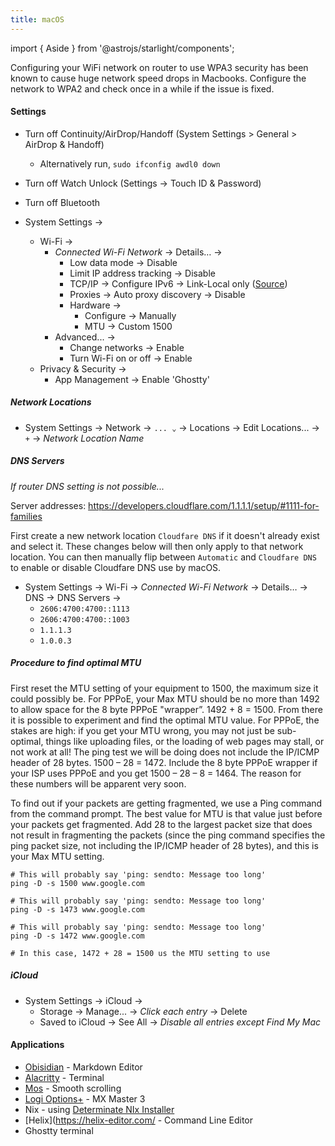 ```yaml
---
title: macOS
---
```


import { Aside } from '@astrojs/starlight/components';

<Aside type="caution">
Configuring your WiFi network on router to use WPA3 security has been known to cause huge network speed drops in Macbooks. Configure the network to WPA2 and check once in a while if the issue is fixed.
</Aside>

#### Settings

- Turn off Continuity/AirDrop/Handoff (System Settings > General > AirDrop & Handoff)
	- Alternatively run, `sudo ifconfig awdl0 down`

- Turn off Watch Unlock (Settings → Touch ID & Password)
- Turn off Bluetooth
- System Settings →
	- Wi-Fi → 
		- _Connected Wi-Fi Network_ → Details… →
			- Low data mode → Disable
			- Limit IP address tracking → Disable
			- TCP/IP → Configure IPv6 → Link-Local only ([Source](https://discussions.apple.com/thread/255358715?sortBy=rank))
			- Proxies → Auto proxy discovery → Disable
			- Hardware →
				- Configure → Manually
				- MTU → Custom 1500
		- Advanced... →
			- Change networks → Enable
			- Turn Wi-Fi on or off → Enable
	- Privacy & Security →
		- App Management → Enable 'Ghostty'

##### Network Locations

- System Settings → Network → `... ⌄` → Locations → Edit Locations... → `+` → _Network Location Name_

##### DNS Servers

_If router DNS setting is not possible..._

Server addresses: https://developers.cloudflare.com/1.1.1.1/setup/#1111-for-families

First create a new network location `Cloudfare DNS` if it doesn't already exist and select it. These changes below will then only apply to that network location. You can then manually flip between `Automatic` and `Cloudfare DNS` to enable or disable Cloudfare DNS use by macOS.

- System Settings → Wi-Fi → _Connected Wi-Fi Network_ → Details… → DNS → DNS Servers →
	- `2606:4700:4700::1113`
	- `2606:4700:4700::1003`
	- `1.1.1.3`
	- `1.0.0.3`

##### Procedure to find optimal MTU

First reset the MTU setting of your equipment to 1500, the maximum size it could possibly be. For PPPoE, your Max MTU should be no more than 1492 to allow space for the 8 byte PPPoE "wrapper”. 1492 + 8 = 1500. From there it is possible to experiment and find the optimal MTU value. For PPPoE, the stakes are high: if you get your MTU wrong, you may not just be sub-optimal, things like uploading files, or the loading of web pages may stall, or not work at all! The ping test we will be doing does not include the IP/ICMP header of 28 bytes. 1500 – 28 = 1472. Include the 8 byte PPPoE wrapper if your ISP uses PPPoE and you get 1500 – 28 – 8 = 1464. The reason for these numbers will be apparent very soon.

To find out if your packets are getting fragmented, we use a Ping command from the command prompt. The best value for MTU is that value just before your packets get fragmented. Add 28 to the largest packet size that does not result in fragmenting the packets (since the ping command specifies the ping packet size, not including the IP/ICMP header of 28 bytes), and this is your Max MTU setting.

```
# This will probably say 'ping: sendto: Message too long'
ping -D -s 1500 www.google.com

# This will probably say 'ping: sendto: Message too long'
ping -D -s 1473 www.google.com

# This will probably say 'ping: sendto: Message too long'
ping -D -s 1472 www.google.com

# In this case, 1472 + 28 = 1500 us the MTU setting to use
```

##### iCloud

- System Settings → iCloud →
	- Storage → Manage... → _Click each entry_ → Delete
	- Saved to iCloud → See All → _Disable all entries except Find My Mac_

#### Applications

- [Obisidian](https://obsidian.md/) - Markdown Editor
- [Alacritty](https://alacritty.org/) - Terminal
- [Mos](https://mos.caldis.me/) - Smooth scrolling
- [Logi Options+](https://www.logitech.com/en-in/software/logi-options-plus.html) - MX Master 3
- Nix - using [Determinate NIx Installer](https://determinate.systems/nix-installer/)
- [Helix](https://helix-editor.com/ - Command Line Editor
- Ghostty terminal
